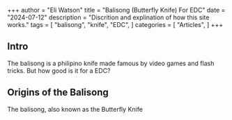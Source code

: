 +++
author = "Eli Watson"
title = "Balisong (Butterfly Knife) For EDC"
date = "2024-07-12"
description = "Discrition and explination of how this site works."
tags = [
    "balisong", "knife", "EDC",
]
categories = [
    "Articles",
]
+++

## Intro 
The balisong is a philipino knife made famous by video games and flash tricks. But how good is it for a EDC? 

## Origins of the Balisong
The balisong, also known as the Butterfly Knife 